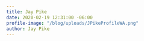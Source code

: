 ```yaml
---
title: Jay Pike
date: 2020-02-19 12:31:00 -06:00
profile-image: "/blog/uploads/JPikeProfileWA.png"
author: Jay Pike
---
```


